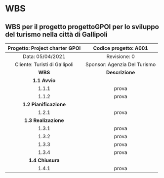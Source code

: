 # WBS
## WBS per il progetto progettoGPOI per lo sviluppo del turismo nella città di Gallipoli

| Progetto: Project charter GPOI | Codice progetto: A001 |
| :----: | :----: |
| Data: 05/04/2021  | Revisione: 0 |
| Cliente: Turisti di Gallipoli | Sponsor: Agenzia Del Turismo  |
|**WBS** | **Descrizione**|**Durata**|
|**1.1 Avvio**|
|1.1.1| prova | 5|
|1.1.2| prova | 6|
|**1.2 Pianificazione**| 
|1.2.1| prova | |8|
|**1.3 Realizazione**|
|1.3.1|prova|8|
|1.3.2| prova |9|
|1.3.3| prova |11|
|1.3.4| prova |19|
|**1.4 Chiusura**|
|1.4.1| prova |1|

